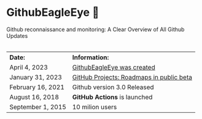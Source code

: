 # GithubEagleEye 🦅
Github reconnaissance and monitoring: A Clear Overview of All Github Updates<br>
<br>
<!--
April 4, 2023           GithubEagleEye was created
January 31, 2023        GitHub Projects: "Roadmaps" Now in Public Beta
February 16, 2021       Github version 3.0 Released
-->


<table>
  <tbody>
    <tr>
      <th align="Left">Date:</th>
      <th align="Left">Information:</th>
    </tr>
    <tr>
      <td>April 4, 2023</td>
      <td><a href="#">GithubEagleEye was created</></td>
    </tr>
    <tr>
      <td>January 31, 2023</td>
      <td><a href="https://github.blog/changelog/2023-01-31-roadmap-in-projects-public-beta/" target="_new">GitHub Projects: Roadmaps in public beta</a></td>
    </tr>
    <tr>
      <td>February 16, 2021</td>
      <td>Github version 3.0 Released</a></td>
    </tr>
    <tr>
      <td>August 16, 2018</td>
      <td><strong>GitHub Actions</strong> is launched</td>
    </tr>
    <tr>
      <td>September 1, 2015</td>
      <td>10 milion users</a></td>
    </tr>
  </tbody>
</table>
